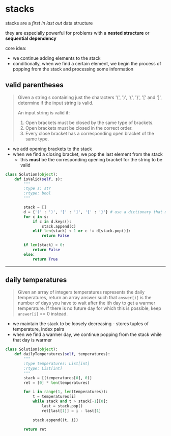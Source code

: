 # stacks

stacks are a *first in last out* data structure

they are especially powerful for problems with a **nested structure** or **sequential dependency**

core idea:
- we continue adding elements to the stack
- conditionally, when we find a certain element, we begin the process of popping from the stack and processing some information

## valid parentheses

> Given a string s containing just the characters '(', ')', '{', '}', '[' and ']', determine if the input string is valid.
>
> An input string is valid if:
>
> 1. Open brackets must be closed by the same type of brackets.
> 2. Open brackets must be closed in the correct order.
> 3. Every close bracket has a corresponding open bracket of the same type.

- we add opening brackets to the stack
- when we find a closing bracket, we pop the last element from the stack
    - this **must** be the corresponding opening bracket for the string to be valid

```python
class Solution(object):
    def isValid(self, s):
        """
        :type s: str
        :rtype: bool
        """

        stack = []
        d = {'(' : ')', '[' : ']', '{' : '}'} # use a dictionary that maps parentheses types to avoid sequences of if statements
        for c in s:
            if c in d.keys():
                stack.append(c)
            elif len(stack) < 1 or c != d[stack.pop()]:
                return False

        if len(stack) > 0:
            return False
        else:
            return True
```

---

## daily temperatures

> Given an array of integers temperatures represents the daily temperatures, return an array answer such that `answer[i]` is the number of days you have to wait after the ith day to get a warmer temperature. If there is no future day for which this is possible, keep `answer[i]` == 0 instead.

- we maintain the stack to be loosely decreasing - stores tuples of temperature, index pairs
- when we find a warmer day, we continue popping from the stack while that day is warmer

```python
class Solution(object):
    def dailyTemperatures(self, temperatures):
        """
        :type temperatures: List[int]
        :rtype: List[int]
        """
        stack = [(temperatures[0], 0)]
        ret = [0] * len(temperatures)

        for i in range(1, len(temperatures)):
            t = temperatures[i]
            while stack and t > stack[-1][0]:
                last = stack.pop()
                ret[last[1]] = i - last[1]

            stack.append((t, i))

        return ret
```
